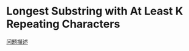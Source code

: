 # Longest Substring with At Least K Repeating Characters

[问题描述](https://leetcode.com/problems/longest-substring-with-at-least-k-repeating-characters/)
